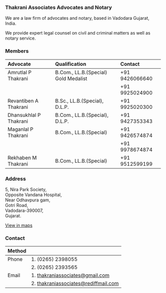 ### Thakrani Associates Advocates and Notary

We are a law firm of advocates and notary, based in Vadodara Gujarat, India.

We provide expert legal counsel on civil and criminal matters as well as notary service.


### Members

| Advocate               | Qualification                        | Contact        | 
| :--------------------- | :----------------------------------- | :------------- |
| Amrutlal P Thakrani    | B.Com., LL.B.(Special) Gold Medalist | +91 9426066640 |
|                        |                                      | +91 9925024900 |
| Revantiben A Thakrani  | B.Sc., LL.B.(Special), D.L.P.        | +91 9925020300 |
| Dhansukhlal P Thakrani | B.Com., LL.B.(Special), D.L.P.       | +91 9427353343 |
| Maganlal P Thakrani    | B.Com., LL.B.(Special)               | +91 9426574874 |
|                        |                                      | +91 9978674874 |
| Rekhaben M Thakrani    | B.Com., LL.B.(Special)               | +91 9512599199 |

### Address

5, Nira Park Society,\
Opposite Vandana Hospital,\
Near Odhavpura gam,\
Gotri Road,\
Vadodara-390007,\
Gujarat.

[View in maps](https://www.google.com/maps/place/Thakrani+Associates,+Advocates+%26+Notary/@22.3119997,73.1557155,222m/data=!3m2!1e3!4b1!4m5!3m4!1s0x395fc917917ae689:0x735780156b35111a!8m2!3d22.3119985!4d73.1562628)

### Contact

| Method |                                      |
| :----- | :----------------------------------- |
| Phone  | 1. (0265) 2398055                    |
|        | 2. (0265) 2393565                    |
| Email  | 1. thakraniassociates@gmail.com      |
|        | 2. thakraniassociates@rediffmail.com |
